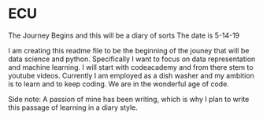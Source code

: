 # ECU
The Journey Begins and this will be a diary of sorts
The date is 5-14-19

I am creating this readme file to be the beginning of the jouney that will be data science and python. Specifically I want to 
focus on data representation and machine learning. I will start with codeacademy and from there stem to youtube videos. 
Currently I am employed as a dish washer and my ambition is to learn and to keep coding. We are in the wonderful age of code.

Side note: A passion of mine has been writing, which is why I plan to write this passage of learning in a diary style. 

